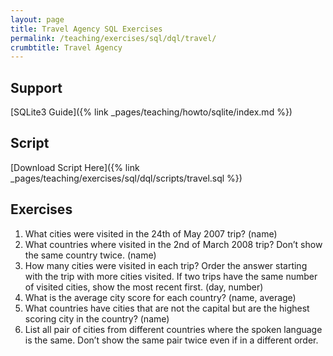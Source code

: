 ```yaml
---
layout: page
title: Travel Agency SQL Exercises
permalink: /teaching/exercises/sql/dql/travel/
crumbtitle: Travel Agency
---
```


## Support
[SQLite3 Guide]({% link _pages/teaching/howto/sqlite/index.md %})


## Script

[Download Script Here]({% link _pages/teaching/exercises/sql/dql/scripts/travel.sql %})

## Exercises

1. What cities were visited in the 24th of May 2007 trip? (name)
2. What countries where visited in the 2nd of March 2008 trip? Don’t show the same country twice. (name)
3. How many cities were visited in each trip? Order the answer starting with the trip with more cities visited. If two trips have the same number of visited cities, show the most recent first. (day, number)
4. What is the average city score for each country? (name, average)
5. What countries have cities that are not the capital but are the highest scoring city in the country? (name)
6. List all pair of cities from different countries where the spoken language is the same. Don’t show the same pair twice even if in a different order.